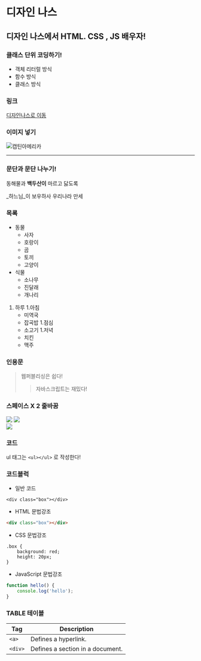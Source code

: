 # 디자인 나스
## 디자인 나스에서 HTML. CSS , JS 배우자!

### 클래스 단위 코딩하기!
- 객체 리터럴 방식
- 함수 방식
- 클래스 방식

### 링크
[디자인나스로 이동](http://www.designnas.com)

### 이미지 넣기
![캡틴아메리카](http://www.designnas.com/img/img1.png)

---

### 문단과 문단 나누기!
동해물과 __백두산이__ 마르고 닳도록

_하느님_이 보우하사 우리나라 만세

### 목록
- 동물
  - 사자
  - 호랑이
  - 곰
  - 토끼
  - 고양이
- 식물
  - 소나무
  - 진달래
  - 개나리
1. 하루
  1.아침
    - 미역국
    - 잡곡밥
  1.점심
    - 소고기
  1.저녁
    - 치킨
    - 맥주

### 인용문
> 웹퍼블리싱은 쉽다!
>> 자바스크립트는 재밌다!

### 스페이스 X 2 줄바꿈
![](http://www.designnas.com/img/img2.png)
![](http://www.designnas.com/img/img2.png)  
![](http://www.designnas.com/img/img2.png)

### 코드
ul 태그는 `<ul></ul>` 로 작성한다!

### 코드블럭
- 일반 코드
```
<div class="box"></div>
```

- HTML 문법강조
```html
<div class="box"></div>
```

- CSS 문법강조
```
.box {
    background: red;
    height: 20px;
}
```

- JavaScript 문법강조
```js
function hello() {
    console.log('hello');
}
```

### TABLE 테이블
| Tag | Description |
|---|---|
| `<a>` | Defines a hyperlink. |
| `<div>` | Defines a section in a document. |
